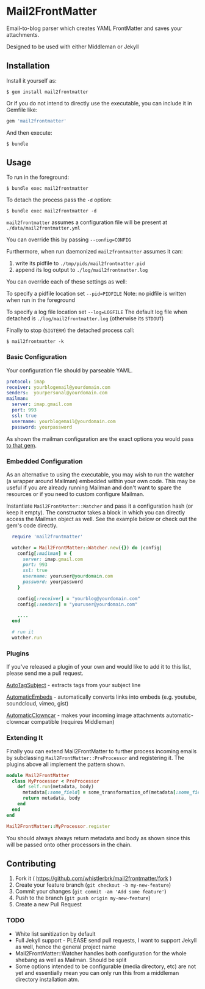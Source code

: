 # Mail2FrontMatter

Email-to-blog parser which creates YAML FrontMatter and saves your attachments.

Designed to be used with either Middleman or Jekyll

## Installation

Install it yourself as:

    $ gem install mail2frontmatter

Or if you do not intend to directly use the executable, you can include it in Gemfile like:

```ruby
gem 'mail2frontmatter'
```

And then execute:

    $ bundle

## Usage

To run in the foreground:

    $ bundle exec mail2frontmatter

To detach the process pass the ```-d``` option:

    $ bundle exec mail2frontmatter -d

```mail2frontmatter``` assumes a configuration file will be present at ```./data/mail2frontmatter.yml```

You can override this by passing ```--config=CONFIG```

Furthermore, when run daemonized ```mail2frontmatter``` assumes it can:

1. write its pidfile to ```./tmp/pids/mail2frontmatter.pid```
2. append its log output to ```./log/mail2frontmatter.log```

You can override each of these settings as well:

To specify a pidfile location set ```--pid=PIDFILE```
Note: no pidfile is written when run in the foreground

To specify a log file location set ```--log=LOGFILE```
The default log file when detached is ```./log/mail2frontmatter.log``` (otherwise its ```STDOUT```)

Finally to stop (```SIGTERM```) the detached process call:

    $ mail2frontmatter -k

### Basic Configuration

Your configuration file should by parseable YAML. 

```yaml
protocol: imap
receiver: yourblogemail@yourdomain.com
senders:  yourpersonal@yourdomain.com
mailman:
  server: imap.gmail.com
  port: 993
  ssl: true
  username: yourblogemail@yourdomain.com
  password: yourpassword
```

As shown the mailman configuration are the exact options you would pass [to that gem](https://github.com/titanous/mailman/blob/master/USER_GUIDE.md).

### Embedded Configuration

As an alternative to using the executable, you may wish to run the watcher (a wrapper around Mailman) embedded within your own code. This may be useful if you are already running Mailman and don't want to spare the resources or if you need to custom configure Mailman.

Instantiate ```Mail2FrontMatter::Watcher``` and pass it a configuration hash (or keep it empty). The constructor takes a block in which you can directly access the Mailman object as well. See the example below or check out the gem's code directly.

```ruby
  require 'mail2frontmatter'

  watcher = Mail2FrontMatter::Watcher.new({}) do |config|
    config[:mailman] = {
      server: imap.gmail.com
      port: 993
      ssl: true
      username: youruser@yourdomain.com
      password: yourpassword
    }

    config[:receiver] = "yourblog@yourdomain.com"
    config[:senders] = "youruser@yourdomain.com"

    ....
  end

  # run it
  watcher.run
```

### Plugins

If you've released a plugin of your own and would like to add it to this list, please send me a pull request.

[AutoTagSubject](https://github.com/whistlerbrk/m2fm-autotag-subject) - extracts tags from your subject line

[AutomaticEmbeds](https://github.com/whistlerbrk/m2fm-automatic-embeds) - automatically converts links into embeds (e.g. youtube, soundcloud, vimeo, gist)

[AutomaticClowncar](https://github.com/whistlerbrk/m2fm-automatic-clowncar) - makes your incoming image attachments automatic-clowncar compatible (requires Middleman)

### Extending It

Finally you can extend Mail2FrontMatter to further process incoming emails by subclassing ```Mail2FrontMatter::PreProcessor``` and registering it. The plugins above all implement the pattern shown.

```ruby
module Mail2FrontMatter
  class MyProcessor < PreProcessor
    def self.run(metadata, body)
      metadata[:some_field] = some_transformation_of(metadata[:some_field])
      return metadata, body
    end
  end
end

Mail2FrontMatter::MyProcessor.register
```

You should always always return metadata and body as shown since this will be passed onto other processors in the chain.

## Contributing

1. Fork it ( https://github.com/whistlerbrk/mail2frontmatter/fork )
2. Create your feature branch (`git checkout -b my-new-feature`)
3. Commit your changes (`git commit -am 'Add some feature'`)
4. Push to the branch (`git push origin my-new-feature`)
5. Create a new Pull Request

### TODO

* White list sanitization by default
* Full Jekyll support - PLEASE send pull requests, I want to support Jekyll as well, hence the general project name
* Mail2FrontMatter::Watcher handles both configuration for the whole shebang as well as Mailman. Should be split
* Some options intended to be configurable (media directory, etc) are not yet and essentially mean you can only run this from a middleman directory installation atm.